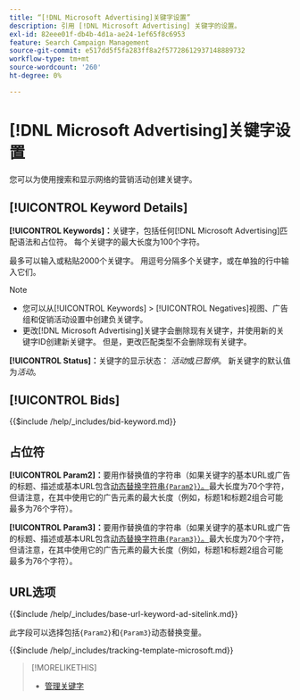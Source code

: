 ```yaml
---
title: “[!DNL Microsoft Advertising]关键字设置”
description: 引用 [!DNL Microsoft Advertising] 关键字的设置。
exl-id: 82eee01f-db4b-4d1a-ae24-1ef65f8c6953
feature: Search Campaign Management
source-git-commit: e517dd5f5fa283ff8a2f57728612937148889732
workflow-type: tm+mt
source-wordcount: '260'
ht-degree: 0%

---
```


# [!DNL Microsoft Advertising]关键字设置

您可以为使用搜索和显示网络的营销活动创建关键字。

## [!UICONTROL Keyword Details]

**[!UICONTROL Keywords]：**&#x200B;关键字，包括任何[!DNL Microsoft Advertising]匹配语法和占位符。 每个关键字的最大长度为100个字符。

最多可以输入或粘贴2000个关键字。 用逗号分隔多个关键字，或在单独的行中输入它们。

>[!NOTE]
>
>* 您可以从[!UICONTROL Keywords] > [!UICONTROL Negatives]视图、广告组和促销活动设置中创建负关键字。
>* 更改[!DNL Microsoft Advertising]关键字会删除现有关键字，并使用新的关键字ID创建新关键字。 但是，更改匹配类型不会删除现有关键字。

**[!UICONTROL Status]：**&#x200B;关键字的显示状态： *活动*&#x200B;或&#x200B;*已暂停*。 新关键字的默认值为&#x200B;*活动*。

## [!UICONTROL Bids]

<!-- **[!UICONTROL Bid]:** -->

{{$include /help/_includes/bid-keyword.md}}

## 占位符

**[!UICONTROL Param2]：**&#x200B;要用作替换值的字符串（如果关键字的基本URL或广告的标题、描述或基本URL包含[动态替换字符串`{Param2}`）。 &#x200B;](https://help.bingads.microsoft.com/#apex/3/en/53079/0)最大长度为70个字符，但请注意，在其中使用它的广告元素的最大长度（例如，标题1和标题2组合可能最多为76个字符）。

**[!UICONTROL Param3]：**&#x200B;要用作替换值的字符串（如果关键字的基本URL或广告的标题、描述或基本URL包含[动态替换字符串`{Param3}`）。 &#x200B;](https://help.bingads.microsoft.com/#apex/3/en/53079/0)最大长度为70个字符，但请注意，在其中使用它的广告元素的最大长度（例如，标题1和标题2组合可能最多为76个字符）。

## URL选项

<!-- **[!UICONTROL Base URl]:** -->

{{$include /help/_includes/base-url-keyword-ad-sitelink.md}}

此字段可以选择包括`{Param2}`和`{Param3}`动态替换变量。

<!-- **[!UICONTROL Tracking Template]:** -->

{{$include /help/_includes/tracking-template-microsoft.md}}

>[!MORELIKETHIS]
>
>* [管理关键字](/help/search-social-commerce/campaign-management/campaigns/keyword-manage.md)
